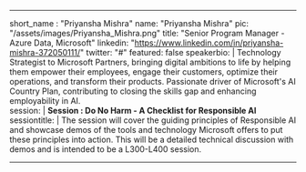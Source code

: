 ---

short_name : "Priyansha Mishra"
name: "Priyansha Mishra"
pic: "/assets/images/Priyansha_Mishra.png"
title: "Senior Program Manager - Azure Data, Microsoft"
linkedin: "https://www.linkedin.com/in/priyansha-mishra-372050111/"
twitter: "#"
featured: false
speakerbio: |
    Technology Strategist to Microsoft Partners, bringing digital ambitions to life by helping them empower their employees, engage their customers, optimize their operations, and transform their products. Passionate driver of Microsoft's AI Country Plan, contributing to closing the skills gap and enhancing employability in AI.    
session: |
    **Session :  Do No Harm - A Checklist for Responsible AI**
sessiontitle: |
    The session will cover the guiding principles of Responsible AI and showcase demos of the tools and technology Microsoft offers to put these principles into action. This will be a detailed technical discussion with demos and is intended to be a L300-L400 session.    

---